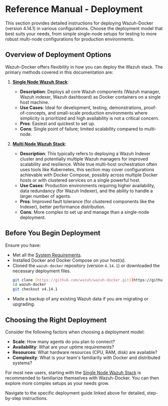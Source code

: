 # Reference Manual - Deployment

This section provides detailed instructions for deploying Wazuh-Docker (version 4.14.1) in various configurations. Choose the deployment model that best suits your needs, from simple single-node setups for testing to more robust multi-node configurations for production environments.

## Overview of Deployment Options

Wazuh-Docker offers flexibility in how you can deploy the Wazuh stack. The primary methods covered in this documentation are:

1.  **[Single Node Wazuh Stack](single-node.md)**:
    * **Description**: Deploys all core Wazuh components (Wazuh manager, Wazuh indexer, Wazuh dashboard) as Docker containers on a single host machine.
    * **Use Cases**: Ideal for development, testing, demonstrations, proof-of-concepts, and small-scale production environments where simplicity is prioritized and high availability is not a critical concern.
    * **Pros**: Easiest and quickest to set up.
    * **Cons**: Single point of failure; limited scalability compared to multi-node.

2.  **[Multi Node Wazuh Stack](multi-node.md)**:
    * **Description**: This typically refers to deploying a Wazuh Indexer cluster and potentially multiple Wazuh managers for improved scalability and resilience. While true multi-host orchestration often uses tools like Kubernetes, this section may cover configurations achievable with Docker Compose, possibly across multiple Docker hosts or with clustered services on a single powerful host.
    * **Use Cases**: Production environments requiring higher availability, data redundancy (for Wazuh Indexer), and the ability to handle a larger number of agents.
    * **Pros**: Improved fault tolerance (for clustered components like the Indexer), better performance distribution.
    * **Cons**: More complex to set up and manage than a single-node deployment.

## Before You Begin Deployment

Ensure you have:

-   Met all the [System Requirements](ref/getting-started/requirements.md).
-   Installed Docker and Docker Compose on your host(s).
-   Cloned the `wazuh-docker` repository (version `4.14.1`) or downloaded the necessary deployment files.
    ```bash
    git clone [https://github.com/wazuh/wazuh-docker.git](https://github.com/wazuh/wazuh-docker.git)
    cd wazuh-docker
    git checkout v4.14.1
    ```
-   Made a backup of any existing Wazuh data if you are migrating or upgrading.

## Choosing the Right Deployment

Consider the following factors when choosing a deployment model:

-   **Scale**: How many agents do you plan to connect?
-   **Availability**: What are your uptime requirements?
-   **Resources**: What hardware resources (CPU, RAM, disk) are available?
-   **Complexity**: What is your team's familiarity with Docker and distributed systems?

For most new users, starting with the [Single Node Wazuh Stack](single-node.md) is recommended to familiarize themselves with Wazuh-Docker. You can then explore more complex setups as your needs grow.

Navigate to the specific deployment guide linked above for detailed, step-by-step instructions.
